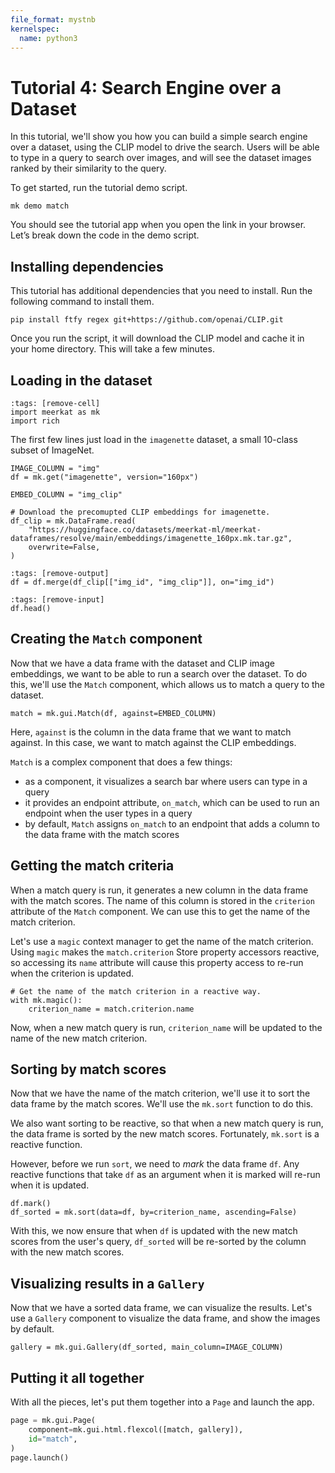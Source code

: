 ```yaml
---
file_format: mystnb
kernelspec:
  name: python3
---
```


# Tutorial 4: Search Engine over a Dataset

In this tutorial, we'll show you how you can build a simple search engine over a dataset, using the CLIP model to drive the search. Users will be able to type in a query to search over images, and will see the dataset images ranked by their similarity to the query.


To get started, run the tutorial demo script.

```{code-block} bash
mk demo match
```

You should see the tutorial app when you open the link in your browser. Let’s break down the code in the demo script.

## Installing dependencies
This tutorial has additional dependencies that you need to install. Run the following command to install them.

```{code-block} bash
pip install ftfy regex git+https://github.com/openai/CLIP.git
```

Once you run the script, it will download the CLIP model and cache it in your home directory. This will take a few minutes.

## Loading in the dataset

```{code-cell} ipython3
:tags: [remove-cell]
import meerkat as mk
import rich
```

The first few lines just load in the `imagenette` dataset, a small 10-class subset of ImageNet.

```{code-cell} ipython3
IMAGE_COLUMN = "img"
df = mk.get("imagenette", version="160px")
```

```{code-cell} ipython3
EMBED_COLUMN = "img_clip"

# Download the precomupted CLIP embeddings for imagenette.
df_clip = mk.DataFrame.read(
    "https://huggingface.co/datasets/meerkat-ml/meerkat-dataframes/resolve/main/embeddings/imagenette_160px.mk.tar.gz",
    overwrite=False,
)
```

```{code-cell} ipython3
:tags: [remove-output]
df = df.merge(df_clip[["img_id", "img_clip"]], on="img_id")
```

```{code-cell} ipython3
:tags: [remove-input]
df.head()
```

## Creating the `Match` component
Now that we have a data frame with the dataset and CLIP image embeddings, we want to be able to run a search over the dataset. To do this, we'll use the `Match` component, which allows us to match a query to the dataset.


```{code-cell} ipython3
match = mk.gui.Match(df, against=EMBED_COLUMN)
```
Here, `against` is the column in the data frame that we want to match against. In this case, we want to match against the CLIP embeddings.

`Match` is a complex component that does a few things:
- as a component, it visualizes a search bar where users can type in a query
- it provides an endpoint attribute, `on_match`, which can be used to run an endpoint when the user types in a query
- by default, `Match` assigns `on_match` to an endpoint that adds a column to the data frame with the match scores

## Getting the match criteria

When a match query is run, it generates a new column in the data frame with the match scores. The name of this column is stored in the `criterion` attribute of the `Match` component. We can use this to get the name of the match criterion.

Let's use a `magic` context manager to get the name of the match criterion. Using `magic` makes the `match.criterion` Store property accessors reactive, so accessing its `name` attribute will cause this property access to re-run when the criterion is updated.
```{code-cell} ipython3
# Get the name of the match criterion in a reactive way.
with mk.magic():
    criterion_name = match.criterion.name
```
Now, when a new match query is run, `criterion_name` will be updated to the name of the new match criterion.

## Sorting by match scores
Now that we have the name of the match criterion, we'll use it to sort the data frame by the match scores. We'll use the `mk.sort` function to do this.

We also want sorting to be reactive, so that when a new match query is run, the data frame is sorted by the new match scores. Fortunately, `mk.sort` is a reactive function.

However, before we run `sort`, we need to _mark_ the data frame `df`. Any reactive functions that take `df` as an argument when it is marked will re-run when it is updated.

```{code-cell} ipython3
df.mark()
df_sorted = mk.sort(data=df, by=criterion_name, ascending=False)
```

With this, we now ensure that when `df` is updated with the new match scores from the user's query, `df_sorted` will be re-sorted by the column with the new match scores.

## Visualizing results in a `Gallery`
Now that we have a sorted data frame, we can visualize the results. Let's use a `Gallery` component to visualize the data frame, and show the images by default.

```{code-cell} ipython3
gallery = mk.gui.Gallery(df_sorted, main_column=IMAGE_COLUMN)
```

## Putting it all together
With all the pieces, let's put them together into a `Page` and launch the app.
```python
page = mk.gui.Page(
    component=mk.gui.html.flexcol([match, gallery]),
    id="match",
)
page.launch()
```




